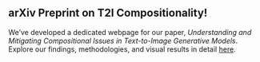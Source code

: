 ## arXiv Preprint on T2I Compositionality!

We’ve developed a dedicated webpage for our paper, *Understanding and Mitigating Compositional Issues in Text-to-Image Generative Models*. Explore our findings, methodologies, and visual results in detail [here](https://t2i-compositionality-wiclp.github.io/).